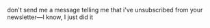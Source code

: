 don't send me a message telling me that i've unsubscribed from your newsletter—I know, I just did it